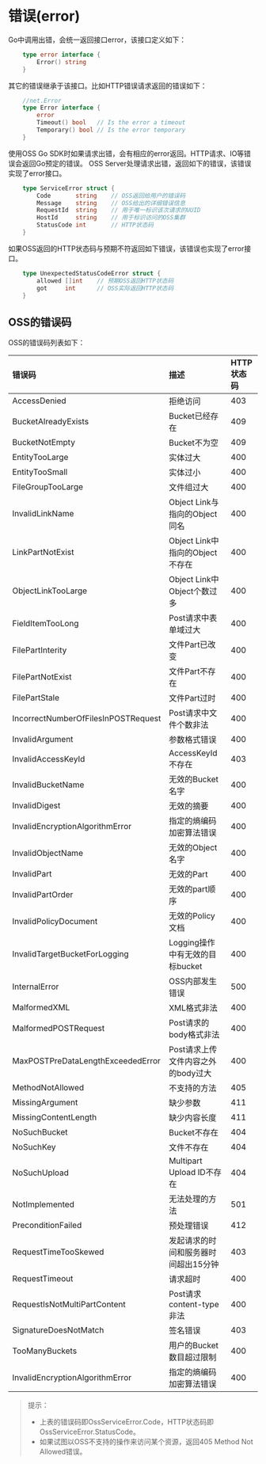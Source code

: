 # 错误(error)

Go中调用出错，会统一返回接口error，该接口定义如下：
```go
    type error interface {
        Error() string
    }
```
其它的错误继承于该接口。比如HTTP错误请求返回的错误如下：
```go
    //net.Error 
    type Error interface {
        error
        Timeout() bool   // Is the error a timeout
        Temporary() bool // Is the error temporary
    }
```
使用OSS Go SDK时如果请求出错，会有相应的error返回。HTTP请求、IO等错误会返回Go预定的错误。
OSS Server处理请求出错，返回如下的错误，该错误实现了error接口。
```go
    type ServiceError struct {
        Code       string    // OSS返回给用户的错误码
        Message    string    // OSS给出的详细错误信息
        RequestId  string    // 用于唯一标识该次请求的UUID
        HostId     string    // 用于标识访问的OSS集群
        StatusCode int       // HTTP状态码
    }
```
如果OSS返回的HTTP状态码与预期不符返回如下错误，该错误也实现了error接口。
```go
    type UnexpectedStatusCodeError struct {
        allowed []int    // 预期OSS返回HTTP状态码
        got     int      // OSS实际返回HTTP状态码
    }
```

## OSS的错误码
OSS的错误码列表如下：

| 错误码 | 描述 | HTTP状态码 |
| :--- | :--- | :--- |
|AccessDenied | 拒绝访问 | 403 |
|BucketAlreadyExists | Bucket已经存在 | 409 |
|BucketNotEmpty | Bucket不为空 | 409 |
|EntityTooLarge | 实体过大 | 400 |
|EntityTooSmall | 实体过小 | 400 |
|FileGroupTooLarge | 文件组过大 | 400 |
|InvalidLinkName | Object Link与指向的Object同名 | 400 |
|LinkPartNotExist | Object Link中指向的Object不存在 | 400 |
|ObjectLinkTooLarge | Object Link中Object个数过多 | 400 |
|FieldItemTooLong | Post请求中表单域过大 | 400 |
|FilePartInterity | 文件Part已改变 | 400 |
|FilePartNotExist | 文件Part不存在 | 400 |
|FilePartStale | 文件Part过时 | 400 |
|IncorrectNumberOfFilesInPOSTRequest | Post请求中文件个数非法 | 400 |
|InvalidArgument | 参数格式错误 | 400 |
|InvalidAccessKeyId | AccessKeyId不存在 | 403 |
|InvalidBucketName | 无效的Bucket名字 | 400 |
|InvalidDigest | 无效的摘要 | 400 |
|InvalidEncryptionAlgorithmError | 指定的熵编码加密算法错误 | 400 |
|InvalidObjectName | 无效的Object名字 | 400 |
|InvalidPart | 无效的Part | 400 |
|InvalidPartOrder | 无效的part顺序 | 400 |
|InvalidPolicyDocument | 无效的Policy文档 | 400 |
|InvalidTargetBucketForLogging | Logging操作中有无效的目标bucket | 400 |
|InternalError | OSS内部发生错误 | 500 |
|MalformedXML | XML格式非法 | 400 |
|MalformedPOSTRequest | Post请求的body格式非法 | 400 |
|MaxPOSTPreDataLengthExceededError | Post请求上传文件内容之外的body过大 | 400 |
|MethodNotAllowed | 不支持的方法 | 405 |
|MissingArgument | 缺少参数 | 411 |
|MissingContentLength | 缺少内容长度 | 411 |
|NoSuchBucket | Bucket不存在 | 404 |
|NoSuchKey | 文件不存在 | 404 |
|NoSuchUpload | Multipart Upload ID不存在 | 404 |
|NotImplemented | 无法处理的方法 | 501 |
|PreconditionFailed | 预处理错误 | 412 |
|RequestTimeTooSkewed | 发起请求的时间和服务器时间超出15分钟 | 403 |
|RequestTimeout | 请求超时 | 400 |
|RequestIsNotMultiPartContent | Post请求content-type非法 | 400 |
|SignatureDoesNotMatch | 签名错误 | 403 |
|TooManyBuckets | 用户的Bucket数目超过限制 | 400 |
|InvalidEncryptionAlgorithmError | 指定的熵编码加密算法错误 | 400 |


> 提示：
> 
> - 上表的错误码即OssServiceError.Code，HTTP状态码即OssServiceError.StatusCode。
> - 如果试图以OSS不支持的操作来访问某个资源，返回405 Method Not Allowed错误。
> 